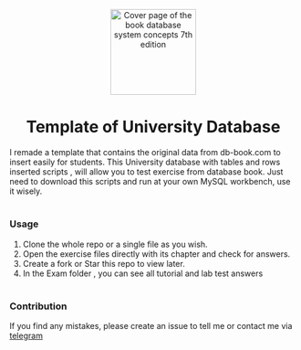 <p align="center">
  <img src="https://www.db-book.com/images/db7-cover.jpg" height="150" alt="Cover page of the book database system concepts 7th edition">
</p>

<div align="center">

# Template of University Database
 
</div>

I remade a template that contains the original data from db-book.com to insert easily for students. This University database with tables and rows inserted scripts , will allow you to test exercise from database book.  Just need to download this scripts and run at your own MySQL workbench, use it wisely.

# <h3>Usage</h3>

1. Clone the whole repo or a single file as you wish.
2. Open the exercise files directly with its chapter and check for answers.
3. Create a fork or Star this repo to view later.
4. In the Exam folder , you can see all tutorial and lab test answers 

# <h3>Contribution</h3>

If you find any mistakes, please create an issue to tell me or contact me via [telegram](https://t.me/waiyanwoody)
